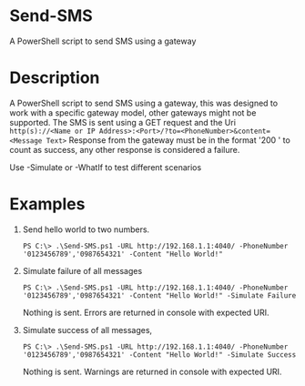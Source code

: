 # Send-SMS
 A PowerShell script to send SMS using a gateway

# Description
A PowerShell script to send SMS using a gateway, this was designed to work with a specific gateway model, other gateways might not be supported.
The SMS is sent using a GET request and the Uri `http(s)://<Name or IP Address>:<Port>/?to=<PhoneNumber>&content=<Message Text>`
Response from the gateway must be in the format '200 <PhoneNumber>' to count as success, any other response is considered a failure.

Use -Simulate or -WhatIf to test different scenarios
# Examples
1. Send hello world to two numbers.
    ```
    PS C:\> .\Send-SMS.ps1 -URL http://192.168.1.1:4040/ -PhoneNumber '0123456789','0987654321' -Content "Hello World!"
    ```

2. Simulate failure of all messages
    ```
    PS C:\> .\Send-SMS.ps1 -URL http://192.168.1.1:4040/ -PhoneNumber '0123456789','0987654321' -Content "Hello World!" -Simulate Failure
    ```
    Nothing is sent. Errors are returned in console with expected URI.

3. Simulate success of all messages,
    ```
    PS C:\> .\Send-SMS.ps1 -URL http://192.168.1.1:4040/ -PhoneNumber '0123456789','0987654321' -Content "Hello World!" -Simulate Success
    ```
    Nothing is sent. Warnings are returned in console with expected URI.